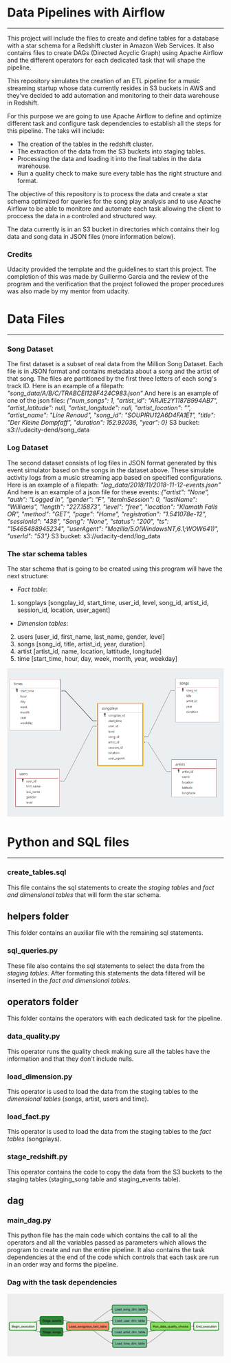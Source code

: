 # Data Pipelines with Airflow
***
This project will include the files to create and define tables for a database with a star schema for a Redshift cluster in Amazon Web Services. It also contains files to create DAGs (Directed Acyclic Graph) using Apache Airflow and the different operators for each dedicated task that will shape the pipeline. 

This repository simulates the creation of an ETL pipeline for a music streaming startup whose data currently resides in S3 buckets in AWS and they've decided to add automation and monitoring to their data warehouse in Redshift. 

For this purpose we are going to use Apache Airflow to define and optimize different task and configure task dependencies to establish all the steps for this pipeline. The taks will include: 
- The creation of the tables in the redshift cluster.
- The extraction of the data from the S3 buckets into staging tables.
- Processing the data and loading it into the final tables in the data warehouse.
- Run a quality check to make sure every table has the right structure and format. 

The objective of this repository is to process the data and create a star schema optimized for queries for the song play analysis and to use Apache Airflow to be able to monitore and automate each task allowing the client to proccess the data in a controled and structured way.

The data currently is in an S3 bucket in directories which contains their log data and song data in JSON files (more information below).


### Credits
Udacity provided the template and the guidelines to start this project.
The completion of this was made by Guillermo Garcia and the review of the program and the verification that the project followed the proper procedures was also made by my mentor from udacity.

# Data Files
***
### Song Dataset
The first dataset is a subset of real data from the Million Song Dataset. Each file is in JSON format and contains metadata about a song and the artist of that song. The files are partitioned by the first three letters of each song's track ID. Here is an example of a filepath: _"song_data/A/B/C/TRABCEI128F424C983.json"_
And here is an example of one of the json files: _{"num_songs": 1, "artist_id": "ARJIE2Y1187B994AB7", "artist_latitude": null, "artist_longitude": null, "artist_location": "", "artist_name": "Line Renaud", "song_id": "SOUPIRU12A6D4FA1E1", "title": "Der Kleine Dompfaff", "duration": 152.92036, "year": 0}_
S3 bucket: s3://udacity-dend/song_data

### Log Dataset
The second dataset consists of log files in JSON format generated by this event simulator based on the songs in the dataset above. These simulate activity logs from a music streaming app based on specified configurations.
Here is an example of a filepath: _"log_data/2018/11/2018-11-12-events.json"_
And here is an example of a json file for these events: _{"artist": "None", "auth": "Logged In", "gender": "F", "itemInSession": 0, "lastName": "Williams", "length": "227.15873", "level": "free", "location": "Klamath Falls OR", "method": "GET", "page": "Home", "registration": "1.541078e-12", "sessionId": "438", "Song": "None", "status": "200", "ts": "15465488945234", "userAgent": "Mozilla/5.0(WindowsNT,6.1;WOW641)", "userId": "53"}_
S3 bucket: s3://udacity-dend/log_data

### The star schema tables
The star schema that is going to be created using this program will have the next structure:

- _Fact table_:
1. songplays [songplay_id, start_time, user_id, level, song_id, artist_id, session_id, location, user_agent]

- _Dimension tables_:
2. users [user_id, first_name, last_name, gender, level]
3. songs [song_id, title, artist_id, year, duration]
4. artist [artist_id, name, location, lattitude, longitude]
5. time [start_time, hour, day, week, month, year, weekday]

![alt text](https://raw.githubusercontent.com/Gares95/Data-Pipelines-with-Airflow/master/Star%20Schema.PNG)

# Python and SQL files
***
### create_tables.sql

This file contains the sql statements to create the <em>staging tables</em> and <em>fact and dimensional tables</em> that will form the star schema. 

## helpers folder
This folder contains an auxiliar file with the remaining sql statements.

### sql_queries.py

These file also contains the sql statements to select the data from the <em>staging tables</em>. After formating this statements the data filtered will be inserted in the <em>fact and dimensional tables</em>.  

## operators folder
This folder contains the operators with each dedicated task for the pipeline.

### data_quality.py

This operator runs the quality check making sure all the tables have the information and that they don't include nulls.

### load_dimension.py

This operator is used to load the data from the staging tables to the <em>dimensional tables</em> (songs, artist, users and time).   

### load_fact.py

This operator is used to load the data from the staging tables to the <em>fact tables</em> (songplays).   

### stage_redshift.py

This operator contains the code to copy the data from the S3 buckets to the staging tables (staging_song table and staging_events table).   

## dag

### main_dag.py
This python file has the main code which contains the call to all the operators and all the variables passed as parameters which allows the program to create and run the entire pipeline. It also contains the task dependencies at the end of the code which controls that each task are run in an order way and forms the pipeline.

### Dag with the task dependencies

![alt text](https://raw.githubusercontent.com/Gares95/Data-Pipelines-with-Airflow/master/Task%20dependencies.png)